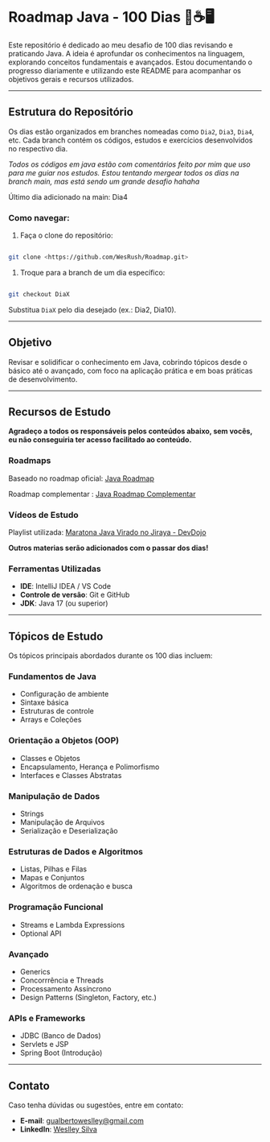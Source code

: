 # Roadmap Java - 100 Dias 🚀☕🖥️

Este repositório é dedicado ao meu desafio de 100 dias revisando e praticando Java. A ideia é aprofundar os conhecimentos na linguagem, explorando conceitos fundamentais e avançados. Estou documentando o progresso diariamente e utilizando este README para acompanhar os objetivos gerais e recursos utilizados.

---

## Estrutura do Repositório

Os dias estão organizados em branches nomeadas como `Dia2`, `Dia3`, `Dia4`, etc.
Cada branch contém os códigos, estudos e exercícios desenvolvidos no respectivo dia.

_Todos os códigos em java estão com comentários feito por mim que uso para me guiar nos estudos._
_Estou tentando mergear todos os dias na branch main, mas está sendo um grande desafio hahaha_

Último dia adicionado na main: Dia4

### Como navegar:

1. Faça o clone do repositório:

```bash

git clone <https://github.com/WesRush/Roadmap.git>

```

1. Troque para a branch de um dia específico:

```bash

git checkout DiaX

```

Substitua `DiaX` pelo dia desejado (ex.: Dia2, Dia10).

---

## Objetivo

Revisar e solidificar o conhecimento em Java, cobrindo tópicos desde o básico até o avançado, com foco na aplicação prática e em boas práticas de desenvolvimento.

---

## Recursos de Estudo
**Agradeço a todos os responsáveis pelos conteúdos abaixo, sem vocês, eu não conseguiria ter acesso facilitado ao conteúdo.**

### Roadmaps

Baseado no roadmap oficial: [Java Roadmap](https://roadmap.sh/java)

Roadmap complementar : [Java Roadmap Complementar](https://brindle-captain-8be.notion.site/Roadmap-de-Java-13ffcdfef67880c4aeddfa4cd65db9e7#13ffcdfef678806ab907e4c04b96a70a)

### Vídeos de Estudo

Playlist utilizada: [Maratona Java Virado no Jiraya - DevDojo](https://www.youtube.com/playlist?list=PL62G310vn6nFIsOCC0H-C2infYgwm8SWW)

**Outros materias serão adicionados com o passar dos dias!**



### Ferramentas Utilizadas

- **IDE**: IntelliJ IDEA / VS Code
- **Controle de versão**: Git e GitHub
- **JDK**: Java 17 (ou superior)

---

## Tópicos de Estudo

Os tópicos principais abordados durante os 100 dias incluem:

### Fundamentos de Java

- Configuração de ambiente
- Sintaxe básica
- Estruturas de controle
- Arrays e Coleções

### Orientação a Objetos (OOP)

- Classes e Objetos
- Encapsulamento, Herança e Polimorfismo
- Interfaces e Classes Abstratas

### Manipulação de Dados

- Strings
- Manipulação de Arquivos
- Serialização e Deserialização

### Estruturas de Dados e Algoritmos

- Listas, Pilhas e Filas
- Mapas e Conjuntos
- Algoritmos de ordenação e busca

### Programação Funcional

- Streams e Lambda Expressions
- Optional API

### Avançado

- Generics
- Concorrrência e Threads
- Processamento Assíncrono
- Design Patterns (Singleton, Factory, etc.)

### APIs e Frameworks

- JDBC (Banco de Dados)
- Servlets e JSP
- Spring Boot (Introdução)


---

## Contato

Caso tenha dúvidas ou sugestões, entre em contato:

- **E-mail**: gualbertoweslley@gmail.com
- **LinkedIn**: [Weslley Silva](https://www.linkedin.com/in/weslleygcsilva/)

